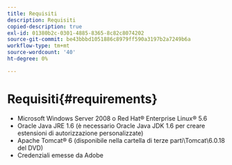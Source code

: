 ```yaml
---
title: Requisiti
description: Requisiti
copied-description: true
exl-id: 01380b2c-0301-4885-8365-8c82c8074202
source-git-commit: be43bbbd1051886c8979ff590a3197b2a7249b6a
workflow-type: tm+mt
source-wordcount: '40'
ht-degree: 0%

---
```


# Requisiti{#requirements}

* Microsoft Windows Server 2008 o Red Hat® Enterprise Linux® 5.6
* Oracle Java JRE 1.6 (è necessario Oracle Java JDK 1.6 per creare estensioni di autorizzazione personalizzate)
* Apache Tomcat® 6 (disponibile nella cartella di terze parti\Tomcat\6.0.18 del DVD)
* Credenziali emesse da Adobe
